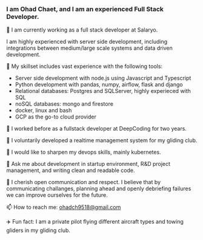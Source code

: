 ### I am Ohad Chaet, and I am an experienced Full Stack Developer.

🔭 I am currently working as a full stack developer at Salaryo.

I am highly experienced with server side development, including integrations between medium/large scale systems and data driven development.

🔨 My skillset includes vast experience with the following tools:

- Server side development with node.js using Javascript and Typescript
- Python development with pandas, numpy, airflow, flask and django
- Relational databases: Postgres and SQLServer, highly experieced with SQL
- noSQL databases: mongo and firestore
- docker, linux and bash
- GCP as the go-to cloud provider

💼 I worked before as a fullstack developer at DeepCoding for two years.

🌹 I voluntarily developed a realtime management system for my gliding club. 

🌱 I would like to sharpen my devops skills, mainly kubernetes.

💬 Ask me about development in startup environment, R&D project management, and writing clean and readable code.

💁‍ I cherish open communication and respect. I believe that by communicating challanges, planning ahead and openly debriefing failures we can improve ourselves for the future.

📫 How to reach me: ohadch9518@gmail.com

✈️ Fun fact: I am a private pilot flying different aircraft types and towing gliders in my gliding club.
